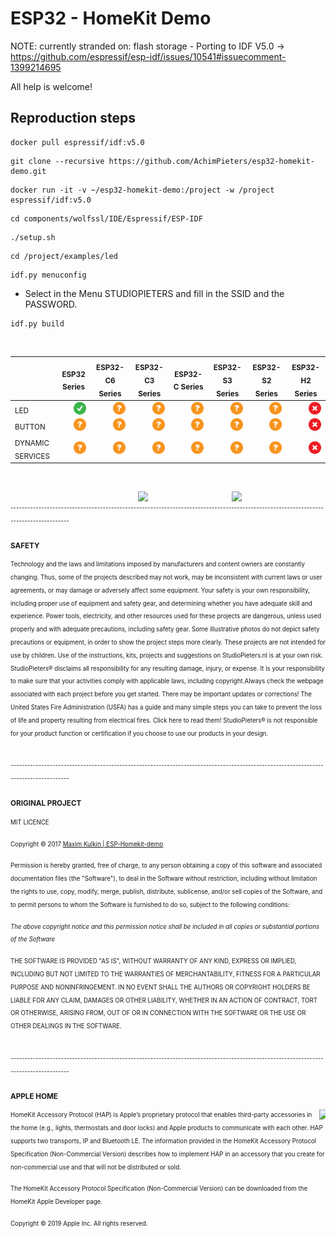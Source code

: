 # ESP32 - HomeKit Demo

NOTE: currently stranded on: flash storage - Porting to IDF V5.0 ->
https://github.com/espressif/esp-idf/issues/10541#issuecomment-1399214695

All help is welcome!

## Reproduction steps
```
docker pull espressif/idf:v5.0
```
```
git clone --recursive https://github.com/AchimPieters/esp32-homekit-demo.git
```
```
docker run -it -v ~/esp32-homekit-demo:/project -w /project espressif/idf:v5.0
```
```
cd components/wolfssl/IDE/Espressif/ESP-IDF
```
```
./setup.sh
```
```
cd /project/examples/led
```
```
idf.py menuconfig
```
- Select in the Menu STUDIOPIETERS and fill in the SSID and the PASSWORD.
```
idf.py build
```
<br>

|                  | <sub>ESP32 Series</sub> | <sub>ESP32-C6 Series</sub> | <sub>ESP32-C3 Series</sub> | <sub>ESP32-C Series</sub> | <sub>ESP32-S3 Series</sub> | <sub>ESP32-S2 Series</sub> | <sub>ESP32-H2 Series</sub> |
|------------------|--------------|-----------------|-----------------|----------------|-----------------|-----------------|-----------------|
| <sub>LED</sub>              |<img  style="float: right;" src="https://github.com/AchimPieters/esp32-homekit-demo/blob/main/images/YES.svg" width="20">|<img  style="float: right;" src="https://github.com/AchimPieters/esp32-homekit-demo/blob/main/images/MAYBE.svg" width="20">|<img  style="float: right;" src="https://github.com/AchimPieters/esp32-homekit-demo/blob/main/images/MAYBE.svg" width="20">|<img  style="float: right;" src="https://github.com/AchimPieters/esp32-homekit-demo/blob/main/images/MAYBE.svg" width="20">|<img  style="float: right;" src="https://github.com/AchimPieters/esp32-homekit-demo/blob/main/images/MAYBE.svg" width="20">|<img  style="float: right;" src="https://github.com/AchimPieters/esp32-homekit-demo/blob/main/images/MAYBE.svg" width="20">|<img  style="float: right;" src="https://github.com/AchimPieters/esp32-homekit-demo/blob/main/images/NO.svg" width="20">|
| <sub>BUTTON</sub>           |<img  style="float: right;" src="https://github.com/AchimPieters/esp32-homekit-demo/blob/main/images/MAYBE.svg" width="20">|<img  style="float: right;" src="https://github.com/AchimPieters/esp32-homekit-demo/blob/main/images/MAYBE.svg" width="20">|<img  style="float: right;" src="https://github.com/AchimPieters/esp32-homekit-demo/blob/main/images/MAYBE.svg" width="20">|<img  style="float: right;" src="https://github.com/AchimPieters/esp32-homekit-demo/blob/main/images/MAYBE.svg" width="20">|<img  style="float: right;" src="https://github.com/AchimPieters/esp32-homekit-demo/blob/main/images/MAYBE.svg" width="20">|<img  style="float: right;" src="https://github.com/AchimPieters/esp32-homekit-demo/blob/main/images/MAYBE.svg" width="20">|<img  style="float: right;" src="https://github.com/AchimPieters/esp32-homekit-demo/blob/main/images/NO.svg" width="20">|
| <sub>DYNAMIC SERVICES</sub> |<img  style="float: right;" src="https://github.com/AchimPieters/esp32-homekit-demo/blob/main/images/MAYBE.svg" width="20">|<img  style="float: right;" src="https://github.com/AchimPieters/esp32-homekit-demo/blob/main/images/MAYBE.svg" width="20">|<img  style="float: right;" src="https://github.com/AchimPieters/esp32-homekit-demo/blob/main/images/MAYBE.svg" width="20">|<img  style="float: right;" src="https://github.com/AchimPieters/esp32-homekit-demo/blob/main/images/MAYBE.svg" width="20">|<img  style="float: right;" src="https://github.com/AchimPieters/esp32-homekit-demo/blob/main/images/MAYBE.svg" width="20">|<img  style="float: right;" src="https://github.com/AchimPieters/esp32-homekit-demo/blob/main/images/MAYBE.svg" width="20">|<img  style="float: right;" src="https://github.com/AchimPieters/esp32-homekit-demo/blob/main/images/NO.svg" width="20">|



<br>

<img  style="float: right;" src="https://github.com/AchimPieters/ESP32-SmartPlug/blob/main/images/works-with-apple-home.svg" width="150"> <img  style="float: right;" src="https://github.com/AchimPieters/ESP32-SmartPlug/blob/main/images/MIT%7C%20SOFTWARE%20WHITE.svg" width="150"> 

<br>
<sub><sup>-------------------------------------------------------------------------------------------------------------------------------------</sup></sub>
<br>

**<sub>SAFETY</sub>**

<sub><sup>Technology and the laws and limitations imposed by manufacturers and content owners are constantly changing. Thus, some of the projects described may not work, may be inconsistent with current laws or user agreements, or may damage or adversely affect some equipment.
Your safety is your own responsibility, including proper use of equipment and safety gear, and determining whether you have adequate skill and experience. Power tools, electricity, and other resources used for these projects are dangerous, unless used properly and with adequate precautions, including safety gear. Some illustrative photos do not depict safety precautions or equipment, in order to show the project steps more clearly. These projects are not intended for use by children. Use of the instructions, kits, projects and suggestions on StudioPieters.nl is at your own risk. StudioPieters® disclaims all responsibility for any resulting damage, injury, or expense. It is your responsibility to make sure that your activities comply with applicable laws, including copyright.Always check the webpage associated with each project before you get started. There may be important updates or corrections! The United States Fire Administration (USFA) has a guide and many simple steps you can take to prevent the loss of life and property resulting from electrical fires. Click here to read them! StudioPieters® is not responsible for your product function or certification if you choose to use our products in your design.</sup></sub>

<br>
<sub><sup>-------------------------------------------------------------------------------------------------------------------------------------</sup></sub>
<br>

**<sub>ORIGINAL PROJECT</sub>**

<sub><sup>MIT LICENCE</sup></sub>

<sub><sup>Copyright © 2017 [Maxim Kulkin | ESP-Homekit-demo](https://github.com/maximkulkin/esp-homekit-demo)</sup></sub>

<sub><sup>Permission is hereby granted, free of charge, to any person obtaining a copy of this software and associated documentation files (the "Software"), to deal in the Software without restriction, including without limitation the rights to use, copy, modify, merge, publish, distribute, sublicense, and/or sell copies of the Software, and to permit persons to whom the Software is furnished to do so, subject to the following conditions:</sup></sub>

*<sub><sup>The above copyright notice and this permission notice shall be included in all copies or substantial portions of the Software</sup></sub>*

<sub><sup>THE SOFTWARE IS PROVIDED "AS IS", WITHOUT WARRANTY OF ANY KIND, EXPRESS OR IMPLIED, INCLUDING BUT NOT LIMITED TO THE WARRANTIES OF MERCHANTABILITY, FITNESS FOR A PARTICULAR PURPOSE AND NONINFRINGEMENT. IN NO EVENT SHALL THE AUTHORS OR COPYRIGHT HOLDERS BE LIABLE FOR ANY CLAIM, DAMAGES OR OTHER LIABILITY, WHETHER IN AN ACTION OF CONTRACT, TORT OR OTHERWISE, ARISING FROM, OUT OF OR IN CONNECTION WITH THE SOFTWARE OR THE USE OR OTHER DEALINGS IN THE SOFTWARE.</sup></sub>

<br>
<sub><sup>-------------------------------------------------------------------------------------------------------------------------------------</sup></sub>
<br>

**<sub>APPLE HOME</sub>**

<img  style="float: right;" src="https://github.com/AchimPieters/ESP32-SmartPlug/blob/main/images/apple_logo.png" width="10"> <sub><sup>HomeKit Accessory Protocol (HAP) is Apple’s proprietary protocol that enables third-party accessories in the home (e.g., lights, thermostats and door locks) and Apple products to communicate with each other. HAP supports two transports, IP and Bluetooth LE. The information provided in the HomeKit Accessory Protocol Specification (Non-Commercial Version) describes how to implement HAP in an accessory that you create for non-commercial use and that will not be distributed or sold.</sup></sub>

<sub><sup> The HomeKit Accessory Protocol Specification (Non-Commercial Version) can be downloaded from the HomeKit Apple Developer page.</sup></sub>

<sub><sup> Copyright © 2019 Apple Inc. All rights reserved. </sup></sub>
